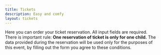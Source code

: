```yaml
---
title: Tickets
description: Easy and comfy
layout: tickets
---
```


Here you can order your ticket reservation. All input fields are required. There is important rule: **One reservation of ticket is only for one child.** The data provided during the reservation will be used only for the purposes of this event, by filling out the form you agree to these conditions. <span id="end-of-reservations"></span>